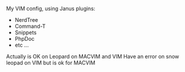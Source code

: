 My VIM config, using Janus plugins:

- NerdTree
- Command-T
- Snippets
- PhpDoc
- etc ...

Actually is OK on Leopard on MACVIM and VIM
Have an error on snow leopad on VIM but is ok for MACVIM
